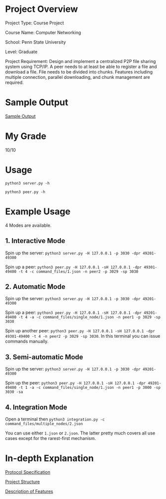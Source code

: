 # Project Overview

Project Type: Course Project

Course Name: Computer Networking

School: Penn State University

Level: Graduate

Project Requirement: Design and implement a centralized P2P file sharing system using TCP/IP. A peer needs to at least be able to register a file and download a file. File needs to be divided into chunks. Features including multiple connection, parallel downloading, and chunk management are required.

# Sample Output

[Sample Output](https://s3.amazonaws.com/habemusne-public/cse514-project1/sample_output.txt)

# My Grade

10/10

# Usage

`python3 server.py -h`

`python3 peer.py -h`

# Example Usage

4 Modes are available.

## 1. Interactive Mode

Spin up the server: `python3 server.py -H 127.0.0.1 -p 3030 -dpr 49201-49300`

Spin up a peer: `python3 peer.py -H 127.0.0.1 -sH 127.0.0.1 -dpr 49301-49400 -t 4 -c command_files/1.json -n peer2 -p 3029 -sp 3030`

## 2. Automatic Mode

Spin up the server: `python3 server.py -H 127.0.0.1 -p 3030 -dpr 49201-49300`

Spin up a peer: `python3 peer.py -H 127.0.0.1 -sH 127.0.0.1 -dpr 49201-49400 -t 4 -a -c command_files/single_node/1.json -n peer1 -p 3029 -sp 3030`

Spin up another peer: `python3 peer.py -H 127.0.0.1 -sH 127.0.0.1 -dpr 49301-49400 -t 4 -n peer2 -p 3029 -sp 3030`. In this terminal you can issue commands manually.

## 3. Semi-automatic Mode

Spin up the server: `python3 server.py -H 127.0.0.1 -p 3030 -dpr 49201-49300`

Spin up the peer: `python3 peer.py -H 127.0.0.1 -sH 127.0.0.1 -dpr 49201-49400 -t 1 -a -c command_files/single_node/1.json -n peer1 -p 3000 -sp 3030 -sa`

## 4. Integration Mode

Open a terminal then `python3 integration.py -c command_files/multiple_nodes/2.json`

You can use either `1.json` or `2.json`. The latter pretty much covers all use cases except for the rarest-first mechanism.

# In-depth Explanation

[Protocol Specification](https://s3.amazonaws.com/habemusne-public/cse514-project1/protocol.pdf)

[Project Structure](https://s3.amazonaws.com/habemusne-public/cse514-project1/structure.pdf)

[Description of Features](https://s3.amazonaws.com/habemusne-public/cse514-project1/description.pdf)
